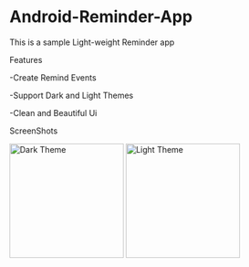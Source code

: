 # Android-Reminder-App
This is a sample Light-weight Reminder app


Features

-Create Remind Events

-Support Dark and Light Themes

-Clean and Beautiful Ui


ScreenShots

<img src="https://user-images.githubusercontent.com/23009404/30967477-60440cf6-a42a-11e7-99d3-c7ec6703ed74.jpg" alt="Dark Theme"
width="200"/>
<img src="https://user-images.githubusercontent.com/23009404/30967459-57055d34-a42a-11e7-820b-0e058730635b.jpg" alt="Light Theme"
width="200"/>




